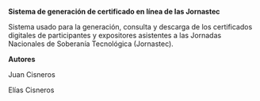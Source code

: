 **Sistema de generación de certificado en línea de las Jornastec**

Sistema usado para la generación, consulta y descarga de los certificados digitales de participantes y expositores asistentes a las Jornadas Nacionales de Soberanía Tecnológica (Jornastec).

**Autores** 

Juan Cisneros

Elías Cisneros